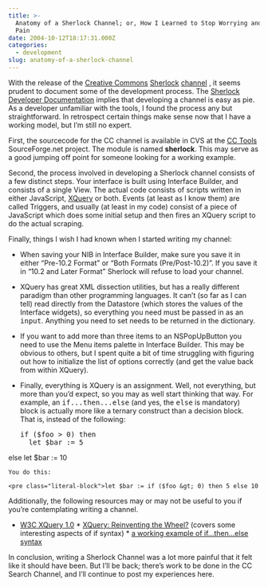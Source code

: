 ```yaml
---
title: >-
  Anatomy of a Sherlock Channel; or, How I Learned to Stop Worrying and Love The
  Pain
date: 2004-10-12T18:17:31.000Z
categories:
  - development
slug: anatomy-of-a-sherlock-channel
---
```

With the release of the [Creative Commons][1]  [Sherlock][2]  [channel][3] , it seems prudent to document some of the development process. The [Sherlock Developer Documentation][4]  implies that developing a channel is easy as pie. As a developer unfamiliar with the tools, I found the process any but straightforward. In retrospect certain things make sense now that I have a working model, but I’m still no expert.

First, the sourcecode for the <span class="caps">CC</span> channel is available in <span class="caps">CVS</span> at the [<span class="caps">CC</span> Tools][5]  SourceForge.net project. The module is named **sherlock**. This may serve as a good jumping off point for someone looking for a working example.

Second, the process involved in developing a Sherlock channel consists of a few distinct steps. Your interface is built using Interface Builder, and consists of a single View. The actual code consists of scripts written in either JavaScript, [XQuery][6]  or both. Events (at least as I know them) are called Triggers, and usually (at least in my code) consist of a piece of JavaScript which does some initial setup and then fires an XQuery script to do the actual scraping.

Finally, things I wish I had known when I started writing my channel:

  * <p class="first">
      When saving your <span class="caps">NIB</span> in Interface Builder, make sure you save it in either “Pre-10.2 Format” or “Both Formats (Pre/Post-10.2)”. If you save it in “10.2 and Later Format” Sherlock will refuse to load your channel.
    </p>

  * <p class="first">
      XQuery has great <span class="caps">XML</span> dissection utilities, but has a really different paradigm than other programming languages. It can’t (so far as I can tell) read directly from the Datastore (which stores the values of the Interface widgets), so everything you need must be passed in as an <tt class="docutils literal">input</tt>. Anything you need to set needs to be returned in the dictionary.
    </p>

  * <p class="first">
      If you want to add more than three items to an NSPopUpButton you need to use the Menu items palette in Interface Builder. This may be obvious to others, but I spent quite a bit of time struggling with figuring out how to initialize the list of options correctly (and get the value back from within XQuery).
    </p>

  * <p class="first">
      Finally, everything is XQuery is an assignment. Well, not everything, but more than you’d expect, so you may as well start thinking that way. For example, an <tt class="docutils literal"><span class="pre">if...then...else</span></tt> (and yes, the <tt class="docutils literal">else</tt> is mandatory) block is actually more like a ternary construct than a decision block. That is, instead of the following:
    </p>

    <pre class="literal-block">if ($foo &gt; 0) then
      let $bar := 5
else
   let $bar := 10
</pre>

    You do this:

    <pre class="literal-block">let $bar := if ($foo &gt; 0) then 5 else 10
</pre>

Additionally, the following resources may or may not be useful to you if you’re contemplating writing a channel.

* [<span class="caps">W3C</span> XQuery 1.0][6]  * [XQuery: Reinventing the Wheel?][7]  (covers some interesting aspects of if syntax) * [a working example of if…then…else syntax][8]

In conclusion, writing a Sherlock Channel was a lot more painful that it felt like it should have been. But I’ll be back; there’s work to be done in the <span class="caps">CC</span> Search Channel, and I’ll continue to post my experiences here.



 [1]: http://creativecommons.org
 [2]: http://www.apple.com/macosx/features/sherlock/
 [3]: http://yergler.net/blog/archives/2004/10/12/get-your-cc-fix-here
 [4]: http://developer.apple.com/documentation/AppleApplications/Conceptual/Sherlock/
 [5]: http://cctools.sourceforge.net
 [6]: http://www.w3.org/TR/xquery/
 [7]: http://www.xmlportfolio.com/xquery.html
 [8]: http://radio.weblogs.com/0108956/2002/11/25.html
